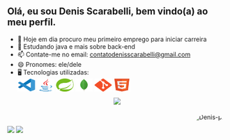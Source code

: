 ## Olá, eu sou Denis Scarabelli, bem vindo(a) ao meu perfil.

- 🔭 Hoje em dia procuro meu primeiro emprego para iniciar carreira
- 🌱 Estudando java e mais sobre back-end
- 📫 Contate-me no email: contatodenisscarabelli@gmail.com
- 😄 Pronomes: ele/dele
- 🖥️ Tecnologias utilizadas: <br />
  <img align="center" alt="Denis-Code" height="30" width="40" src="https://raw.githubusercontent.com/devicons/devicon/master/icons/vscode/vscode-original.svg">
  <img align="center" alt="Denis-Java" height="30" width="40" src="https://raw.githubusercontent.com/devicons/devicon/master/icons/java/java-original.svg">
  <img align="center" alt="Denis-Spring" height="30" width="40" src="https://raw.githubusercontent.com/devicons/devicon/master/icons/spring/spring-original.svg">
  <img align="center" alt="Denis-Mongo" height="30" width="40" src="https://raw.githubusercontent.com/devicons/devicon/master/icons/mongodb/mongodb-original.svg">
  <img align="center" alt="Denis-Git" height="30" width="40" src="https://raw.githubusercontent.com/devicons/devicon/master/icons/git/git-original.svg">
  <img align="center" alt="Denis-HTML" height="30" width="40" src="https://raw.githubusercontent.com/devicons/devicon/master/icons/html5/html5-original.svg">


<div align="center">
  <a href="https://github.com/DenisCDev">
  <img height="180em" src="https://github-readme-stats.vercel.app/api/top-langs/?username=DenisCDev&layout=compact&langs_count=7&theme=dracula"/>
</div>

  <div style="display: inline_block"><br>
  <img align="right" alt="Denis-pic" height="150" style="border-radius:50px;" src="https://pbs.twimg.com/media/ENelLjlVUAACXtC.jpg">
</div>
  
 ## 
  
 <div>
  <a href="https://instagram.com/d.scarabelli" target="_blank"><img src="https://img.shields.io/badge/-Instagram-%23E4405F?style=for-the-badge&logo=instagram&logoColor=white" target="_blank"></a>
  <a href="https://www.linkedin.com/in/denis-scarabelli-290897215" target="_blank"><img src="https://img.shields.io/badge/-LinkedIn-%230077B5?style=for-the-badge&logo=linkedin&logoColor=white" target="_blank"></a> 
 </div>
